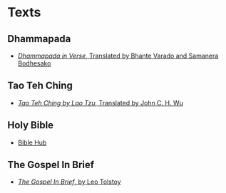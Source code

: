 # Texts

## Dhammapada

- [*Dhammapada in Verse*, Translated by Bhante Varado and Samanera Bodhesako](http://www.suttas.net/english/suttas/khuddaka-nikaya/dhammapada/index.php)

## Tao Teh Ching

- [*Tao Teh Ching by Lao Tzu*, Translated by John C. H. Wu](https://terebess.hu/english/tao/wu.html)

## Holy Bible

- [Bible Hub](https://biblehub.com/)

## The Gospel In Brief

- [*The Gospel In Brief*, by Leo Tolstoy](https://archive.org/details/cu31924029339078)

